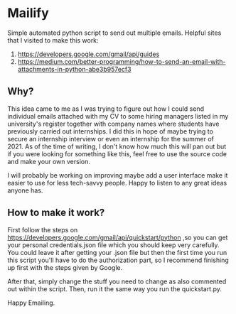 # Mailify

Simple automated python script to send out multiple emails.
Helpful sites that I visited to make this work: 

1. https://developers.google.com/gmail/api/guides
2. https://medium.com/better-programming/how-to-send-an-email-with-attachments-in-python-abe3b957ecf3

## Why?

This idea came to me as I was trying to figure out how I could send individual emails attached with my CV to some hiring managers listed in my university's register 
together with company names where students have previously carried out internships. I did this in hope of maybe trying to secure an internship interview or even
an internship for the summer of 2021. As of the time of writing, I don't know how much this will pan out but if you were looking for something like this, feel free
to use the source code and make your own version. 

I will probably be working on improving maybe add a user interface make it easier to use for less tech-savvy people. Happy to listen to any great ideas anyone has.

## How to make it work?

First follow the steps on https://developers.google.com/gmail/api/quickstart/python ,so you can get your personal credentials.json file which you should keep very carefully.
You could leave it after getting your .json file but then the first time you run this script you'll have to do the authorization part, so I recommend finishing up first with the steps given by Google.

After that, simply change the stuff you need to change as also commented out within the script. Then, run it the same way you run the quickstart.py. 

Happy Emailing.
